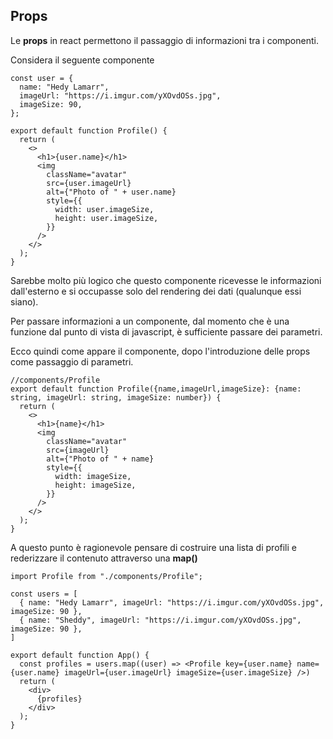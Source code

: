 ## Props

Le **props** in react permettono il passaggio di informazioni tra i componenti.

Considera il seguente componente 

```tsx
const user = {
  name: "Hedy Lamarr",
  imageUrl: "https://i.imgur.com/yXOvdOSs.jpg",
  imageSize: 90,
};

export default function Profile() {
  return (
    <>
      <h1>{user.name}</h1>
      <img
        className="avatar"
        src={user.imageUrl}
        alt={"Photo of " + user.name}
        style={{
          width: user.imageSize,
          height: user.imageSize,
        }}
      />
    </>
  );
}
```

Sarebbe molto più logico che questo componente ricevesse le informazioni dall'esterno e si occupasse solo del rendering dei dati (qualunque essi siano).

Per passare informazioni a un componente, dal momento che è una funzione dal punto di vista di javascript, è sufficiente passare dei parametri.

Ecco quindi come appare il componente, dopo l'introduzione delle props come passaggio di parametri.

```tsx
//components/Profile
export default function Profile({name,imageUrl,imageSize}: {name: string, imageUrl: string, imageSize: number}) {
  return (
    <>
      <h1>{name}</h1>
      <img
        className="avatar"
        src={imageUrl}
        alt={"Photo of " + name}
        style={{
          width: imageSize,
          height: imageSize,
        }}
      />
    </>
  );
}
```

A questo punto è ragionevole pensare di costruire una lista di profili e rederizzare il contenuto attraverso una **map()**

```tsx
import Profile from "./components/Profile";

const users = [
  { name: "Hedy Lamarr", imageUrl: "https://i.imgur.com/yXOvdOSs.jpg", imageSize: 90 },
  { name: "Sheddy", imageUrl: "https://i.imgur.com/yXOvdOSs.jpg", imageSize: 90 },
]

export default function App() {
  const profiles = users.map((user) => <Profile key={user.name} name={user.name} imageUrl={user.imageUrl} imageSize={user.imageSize} />)
  return (
    <div>
      {profiles}
    </div>
  );
}
```